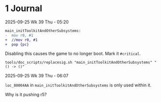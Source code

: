 # 1 Journal

2025-09-25 Wk 39 Thu - 05:20

````diff
main_initToolkitAndOtherSubsystems:
-  mov r0, #1
+  //mov r0, #1
+  pop {pc}
````

Disabling this causes the game to no longer boot. Mark it `#critical`.

````
tools/doc_scripts/replacesig.sh "main_initToolkitAndOtherSubsystems" "() -> ()"
````

2025-09-25 Wk 39 Thu - 06:07

`loc_80004AA` in `main_initToolkitAndOtherSubsystems` is only used within it.

Why is it pushing r5?
